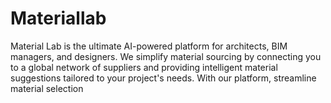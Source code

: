 # Materiallab
Material Lab is the ultimate AI-powered platform for architects, BIM managers, and designers. We simplify material sourcing by connecting you to a global network of suppliers and providing intelligent material suggestions tailored to your project's needs. With our platform, streamline material selection
